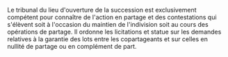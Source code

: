   
 Le tribunal du lieu d'ouverture de la succession est exclusivement compétent pour connaître de l'action en partage et des contestations qui s'élèvent soit à l'occasion du maintien de l'indivision soit au cours des opérations de partage. Il ordonne les licitations et statue sur les demandes relatives à la garantie des lots entre les copartageants et sur celles en nullité de partage ou en complément de part.  

  
